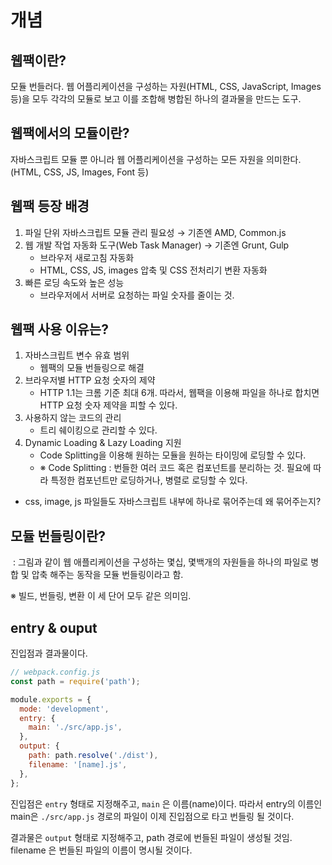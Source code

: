 # 개념

## 웹팩이란?

모듈 번들러다. 웹 어플리케이션을 구성하는 자원(HTML, CSS, JavaScript, Images등)을 모두 각각의 모듈로 보고 이를 조합해 병합된 하나의 결과물을 만드는 도구.

## 웹팩에서의 모듈이란?

자바스크립트 모듈 뿐 아니라 웹 어플리케이션을 구성하는 모든 자원을 의미한다.(HTML, CSS, JS, Images, Font 등)

## 웹팩 등장 배경

1. 파일 단위 자바스크립트 모듈 관리 필요성 → 기존엔 AMD, Common.js
2. 웹 개발 작업 자동화 도구(Web Task Manager) → 기존엔 Grunt, Gulp
   - 브라우저 새로고침 자동화
   - HTML, CSS, JS, images 압축 및 CSS 전처리기 변환 자동화
3. 빠른 로딩 속도와 높은 성능
   - 브라우저에서 서버로 요청하는 파일 숫자를 줄이는 것.

## 웹팩 사용 이유는?

1. 자바스크립트 변수 유효 범위
   - 웹팩의 모듈 번들링으로 해결
2. 브라우저별 HTTP 요청 숫자의 제약
   - HTTP 1.1는 크롬 기준 최대 6개. 따라서, 웹팩을 이용해 파일을 하나로 합치면 HTTP 요청 숫자 제약을 피할 수 있다.
3. 사용하지 않는 코드의 관리
   - 트리 쉐이킹으로 관리할 수 있다.
4. Dynamic Loading & Lazy Loading 지원
   - Code Splitting을 이용해 원하는 모듈을 원하는 타이밍에 로딩할 수 있다.
   - ※ Code Splitting : 번들한 여러 코드 혹은 컴포넌트를 분리하는 것. 필요에 따라 특정한 컴포넌트만 로딩하거나, 병렬로 로딩할 수 있다.

- css, image, js 파일들도 자바스크립트 내부에 하나로 묶어주는데 왜 묶어주는지?

## 모듈 번들링이란?

 : 그림과 같이 웹 애플리케이션을 구성하는 몇십, 몇백개의 자원들을 하나의 파일로 병합 및 압축 해주는 동작을 모듈 번들링이라고 함.

※ 빌드, 번들링, 변환 이 세 단어 모두 같은 의미임.

## entry & ouput

진입점과 결과물이다.

```js
// webpack.config.js
const path = require('path');

module.exports = {
  mode: 'development',
  entry: {
    main: './src/app.js',
  },
  output: {
    path: path.resolve('./dist'),
    filename: '[name].js',
  },
};
```

진입점은  `entry` 형태로 지정해주고, `main` 은 이름(name)이다. 따라서 entry의 이름인 main은 `./src/app.js` 경로의 파일이 이제 진입점으로 타고 번들링 될 것이다.

결과물은 `output` 형태로 지정해주고, path 경로에 번들된 파일이 생성될 것임. filename 은 번들된 파일의 이름이 명시될 것이다.